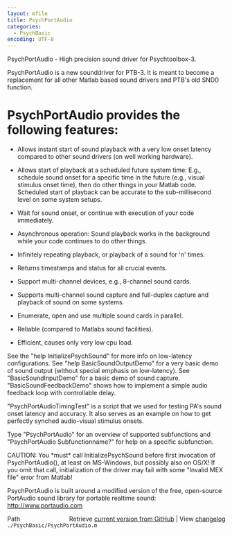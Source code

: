 ```yaml
---
layout: mfile
title: PsychPortAudio
categories:
  - PsychBasic
encoding: UTF-8
---
```


PsychPortAudio - High precision sound driver for Psychtoolbox-3.

PsychPortAudio is a new sounddriver for PTB-3. It is meant to become a
replacement for all other Matlab based sound drivers and PTB's old SND()
function.

# PsychPortAudio provides the following features:

- Allows instant start of sound playback with a very low onset latency
  compared to other sound drivers (on well working hardware).

- Allows start of playback at a scheduled future system time: E.g.,
  schedule sound onset for a specific time in the future (e.g., visual
  stimulus onset time), then do other things in your Matlab code.
  Scheduled start of playback can be accurate to the sub-millisecond level
  on some system setups.

- Wait for sound onset, or continue with execution of your code
  immediately.

- Asynchronous operation: Sound playback works in the background while
  your code continues to do other things.

- Infinitely repeating playback, or playback of a sound for 'n' times.

- Returns timestamps and status for all crucial events.

- Support multi-channel devices, e.g., 8-channel sound cards.

- Supports multi-channel sound capture and full-duplex capture
  and playback of sound on some systems.

- Enumerate, open and use multiple sound cards in parallel.

- Reliable (compared to Matlabs sound facilities).

- Efficient, causes only very low cpu load.

See the "help InitializePsychSound" for more info on low-latency
configurations. See "help BasicSoundOutputDemo" for a very basic demo of
sound output (without special emphasis on low-latency). See
"BasicSoundInputDemo" for a basic demo of sound capture.
"BasicSoundFeedbackDemo" shows how to implement a simple audio feedback
loop with controllable delay.

"PsychPortAudioTimingTest" is a script that we used for testing PA's
sound onset latency and accuracy. It also serves as an example on how to
get perfectly synched audio-visual stimulus onsets.

Type "PsychPortAudio" for an overview of supported subfunctions and
"PsychPortAudio Subfunctionname?" for help on a specific subfunction.

CAUTION: You \*must\* call InitializePsychSound before first invocation of
PsychPortAudio(), at least on MS-Windows, but possibly also on OS/X! If
you omit that call, initialization of the driver may fail with some
"Invalid MEX file" error from Matlab!


PsychPortAudio is built around a modified version of the free, open-source
PortAudio sound library for portable realtime sound: http://www.portaudio.com


<div class="code_header" style="text-align:right;">
  <span style="float:left;">Path&nbsp;&nbsp;</span> <span class="counter">Retrieve <a href=
  "https://raw.github.com/Psychtoolbox-3/Psychtoolbox-3/beta/./PsychBasic/PsychPortAudio.m">current version from GitHub</a> | View <a href=
  "https://github.com/Psychtoolbox-3/Psychtoolbox-3/commits/beta/./PsychBasic/PsychPortAudio.m">changelog</a></span>
</div>
<div class="code">
  <code>./PsychBasic/PsychPortAudio.m</code>
</div>
